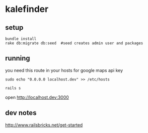 # kalefinder

## setup

```
bundle install
rake db:migrate db:seed  #seed creates admin user and packages
```

## running

you need this route in your hosts for google maps api key
```
sudo echo "0.0.0.0 localhost.dev" >> /etc/hosts
```

```
rails s
```

open http://localhost.dev:3000

## dev notes

http://www.railsbricks.net/get-started

